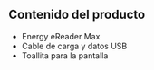 ## Contenido del producto

- Energy eReader Max
- Cable de carga y datos USB
- Toallita para la pantalla